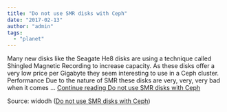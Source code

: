 ```yaml
---
title: "Do not use SMR disks with Ceph"
date: "2017-02-13"
author: "admin"
tags: 
  - "planet"
---
```


Many new disks like the Seagate He8 disks are using a technique called Shingled Magnetic Recording to increase capacity. As these disks offer a very low price per Gigabyte they seem interesting to use in a Ceph cluster. Performance Due to the nature of SMR these disks are very, very, very bad when it comes … [Continue reading Do not use SMR disks with Ceph](https://blog.widodh.nl/2017/02/do-not-use-smr-disks-with-ceph/)

Source: widodh ([Do not use SMR disks with Ceph](https://blog.widodh.nl/2017/02/do-not-use-smr-disks-with-ceph/))
